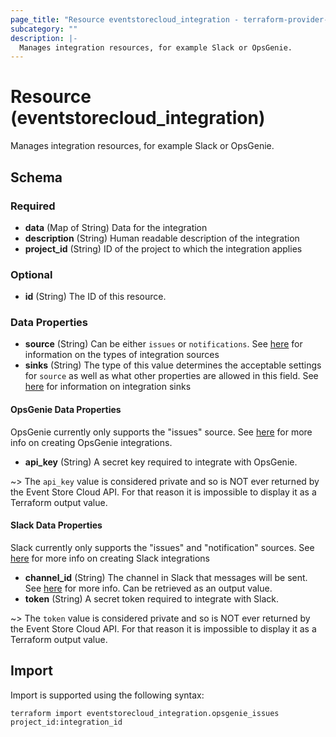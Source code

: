 ```yaml
---
page_title: "Resource eventstorecloud_integration - terraform-provider-eventstorecloud"
subcategory: ""
description: |-
  Manages integration resources, for example Slack or OpsGenie.
---
```


# Resource (eventstorecloud_integration)

Manages integration resources, for example Slack or OpsGenie.



<!-- schema generated by tfplugindocs -->
## Schema

### Required

- **data** (Map of String) Data for the integration
- **description** (String) Human readable description of the integration
- **project_id** (String) ID of the project to which the integration applies

### Optional

- **id** (String) The ID of this resource.

### Data Properties

- **source** (String) Can be either `issues` or `notifications`. See [here](https://developers.eventstore.com/cloud/integrations/#integration-sources) for information on the types of integration sources
- **sinks** (String) The type of this value determines the acceptable settings for `source` as well as what other properties are allowed in this field. See [here](https://developers.eventstore.com/cloud/integrations/#integration-sinks) for information on integration sinks

#### OpsGenie Data Properties

OpsGenie currently only supports the "issues" source. See [here](https://developers.eventstore.com/cloud/integrations/opsgenie.html#how-to-create-an-api-key) for more info on creating OpsGenie integrations.

- **api_key** (String) A secret key required to integrate with OpsGenie.

~> The `api_key` value is considered private and so is NOT ever returned by the Event Store Cloud API. For that reason it is impossible to display it as a Terraform output value.

#### Slack Data Properties

Slack currently only supports the "issues" and "notification" sources. See [here](https://developers.eventstore.com/cloud/integrations/slack.html) for more info on creating Slack integrations

- **channel_id** (String) The channel in Slack that messages will be sent. See [here](https://developers.eventstore.com/cloud/integrations/slack.html) for more info. Can be retrieved as an output value.
- **token** (String) A secret token required to integrate with Slack.

~> The `token` value is considered private and so is NOT ever returned by the Event Store Cloud API. For that reason it is impossible to display it as a Terraform output value.

## Import

Import is supported using the following syntax:

```shell
terraform import eventstorecloud_integration.opsgenie_issues project_id:integration_id
```
